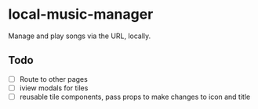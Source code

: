 # local-music-manager
Manage and play songs via the URL, locally.

Todo
----
- [ ] Route to other pages
- [ ] iview modals for tiles
- [ ] reusable tile components, pass props to make changes to icon and title